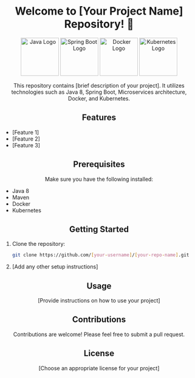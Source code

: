<h1 align="center">Welcome to [Your Project Name] Repository! 👋</h1>

<p align="center">
  <img src="https://upload.wikimedia.org/wikipedia/en/3/30/Java_programming_language_logo.svg" alt="Java Logo" width="100" height="100">
  <img src="https://spring.io/images/spring-logo-9146a4d3298760c2e7e49595184e1975.svg" alt="Spring Boot Logo" width="100" height="100">
  <img src="https://www.docker.com/sites/default/files/d8/2019-07/Moby-logo.png" alt="Docker Logo" width="100" height="100">
  <img src="https://upload.wikimedia.org/wikipedia/commons/thumb/b/be/Kubernetes_logo.svg/1200px-Kubernetes_logo.svg.png" alt="Kubernetes Logo" width="100" height="100">
</p>

<p align="center">
  This repository contains [brief description of your project]. It utilizes technologies such as Java 8, Spring Boot, Microservices architecture, Docker, and Kubernetes.
</p>

<h2 align="center">Features</h2>

- [Feature 1]
- [Feature 2]
- [Feature 3]

<h2 align="center">Prerequisites</h2>

<p align="center">
  Make sure you have the following installed:
</p>

- Java 8
- Maven
- Docker
- Kubernetes

<h2 align="center">Getting Started</h2>

1. Clone the repository:

    ```bash
    git clone https://github.com/[your-username]/[your-repo-name].git
    ```

2. [Add any other setup instructions]

<h2 align="center">Usage</h2>

<p align="center">
  [Provide instructions on how to use your project]
</p>

<h2 align="center">Contributions</h2>

<p align="center">
  Contributions are welcome! Please feel free to submit a pull request.
</p>

<h2 align="center">License</h2>

<p align="center">
  [Choose an appropriate license for your project]
</p>
